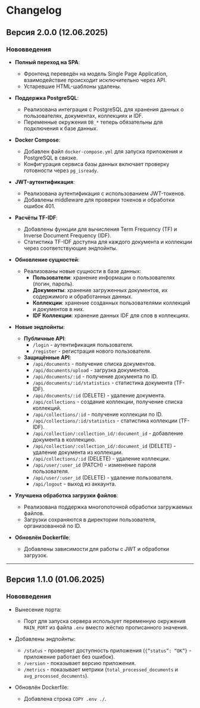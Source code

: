 # Changelog

## Версия 2.0.0 (12.06.2025)

### Нововведения

- **Полный переход на SPA**:
    - Фронтенд переведён на модель Single Page Application, взаимодействие происходит исключительно через API.
    - Устаревшие HTML-шаблоны удалены.

- **Поддержка PostgreSQL**:
    - Реализована интеграция с PostgreSQL для хранения данных о пользователях, документах, коллекциях и IDF.
    - Переменные окружения `DB_*` теперь обязательны для подключения к базе данных.

- **Docker Compose**:
    - Добавлен файл `docker-compose.yml` для запуска приложения и PostgreSQL в связке.
    - Конфигурация сервиса базы данных включает проверку готовности через `pg_isready`.

- **JWT-аутентификация**:
    - Реализована аутентификация с использованием JWT-токенов.
    - Добавлены middleware для проверки токенов и обработки ошибок 401.

- **Расчёты TF-IDF**:
    - Добавлены функции для вычисления Term Frequency (TF) и Inverse Document Frequency (IDF).
    - Статистика TF-IDF доступна для каждого документа и коллекции через соответствующие эндпойнты.

- **Обновление сущностей**:
    - Реализованы новые сущности в базе данных:
        - **Пользователи**: хранение информации о пользователях (логин, пароль).
        - **Документы**: хранение загруженных документов, их содержимого и обработанных данных.
        - **Коллекции**: хранение созданных пользователями коллекций и документов в них.
        - **IDF Коллекции**: хранение данных IDF для слов в коллекциях.

- **Новые эндпойнты**:
    - **Публичные API**:
        - `/login` - аутентификация пользователя.
        - `/register` - регистрация нового пользователя.
    - **Защищённые API**:
        - `/api/documents` - получение списка документов.
        - `/api/documents/upload` - загрузка документов.
        - `/api/documents/:id` - получение документа по ID.
        - `/api/documents/:id/statistics` - статистика документа (TF-IDF).
        - `/api/documents/:id` (DELETE) - удаление документа.
        - `/api/collections` - создание коллекции, получение списка коллекций.
        - `/api/collections/:id` - получение коллекции по ID.
        - `/api/collections/:id/statistics` - статистика коллекции (TF-IDF).
        - `/api/collection/:collection_id/:document_id` - добавление документа в коллекцию.
        - `/api/collection/:collection_id/:document_id` (DELETE) - удаление документа из коллекции.
        - `/api/collections/:id` (DELETE) - удаление коллекции.
        - `/api/user/:user_id` (PATCH) - изменение пароля пользователя.
        - `/api/user/:user_id` (DELETE) - удаление пользователя.
        - `/api/logout` - выход из аккаунта.

- **Улучшена обработка загрузки файлов**:
    - Реализована поддержка многопоточной обработки загружаемых файлов.
    - Загрузки сохраняются в директории пользователя, организованной по ID.

- **Обновлён Dockerfile**:
    - Добавлены зависимости для работы с JWT и обработки загрузок.

---

## Версия 1.1.0 (01.06.2025)

### Нововведения

- Вынесение порта:
    - Порт для запуска сервера использует переменную окружения `MAIN_PORT` из файла `.env` вместо жёстко прописанного значения.

- Добавлены эндпойнты:
    - `/status` - проверяет доступность приложения (`{“status”: “OK”}` - приложение работает без ошибок).
    - `/version` - показывает версию приложения.
    - `/metrics` - показывает метрики (`total_processed_documents` и `avg_processed_documents`).

- Обновлён Dockerfile:
    - Добавлена строка `COPY .env ./`.